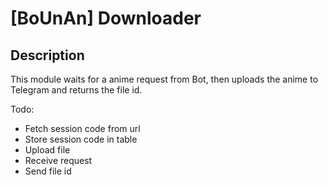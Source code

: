 # [BoUnAn] Downloader

## Description

This module waits for a anime request from Bot, then uploads the anime
to Telegram and returns the file id.

Todo:
- Fetch session code from url
- Store session code in table
- Upload file
- Receive request
- Send file id
